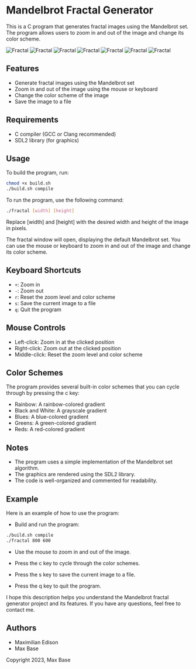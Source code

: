 # Mandelbrot Fractal Generator

This is a C program that generates fractal images using the Mandelbrot set. The program allows users to zoom in and out of the image and change its color scheme.

![Fractal](assets/img.png)
![Fractal](assets/img1.png)
![Fractal](assets/img2.png)
![Fractal](assets/img3.png)
![Fractal](assets/img4.png)
![Fractal](assets/img5.png)
![Fractal](assets/img6.png)


## Features

- Generate fractal images using the Mandelbrot set
- Zoom in and out of the image using the mouse or keyboard
- Change the color scheme of the image
- Save the image to a file

## Requirements

- C compiler (GCC or Clang recommended)
- SDL2 library (for graphics)

## Usage

To build the program, run:

```bash
chmod +x build.sh
./build.sh compile
```

To run the program, use the following command:

```bash
./fractal [width] [height]
```

Replace [width] and [height] with the desired width and height of the image in pixels.

The fractal window will open, displaying the default Mandelbrot set. You can use the mouse or keyboard to zoom in and out of the image and change its color scheme.

## Keyboard Shortcuts

- `+`: Zoom in
- `-`: Zoom out
- `r`: Reset the zoom level and color scheme
- `s`: Save the current image to a file
- `q`: Quit the program

## Mouse Controls

- Left-click: Zoom in at the clicked position
- Right-click: Zoom out at the clicked position
- Middle-click: Reset the zoom level and color scheme

## Color Schemes

The program provides several built-in color schemes that you can cycle through by pressing the c key:

- Rainbow: A rainbow-colored gradient
- Black and White: A grayscale gradient
- Blues: A blue-colored gradient
- Greens: A green-colored gradient
- Reds: A red-colored gradient

## Notes

- The program uses a simple implementation of the Mandelbrot set algorithm.
- The graphics are rendered using the SDL2 library.
- The code is well-organized and commented for readability.

## Example

Here is an example of how to use the program:

- Build and run the program:

```bash
./build.sh compile
./fractal 800 600
```

- Use the mouse to zoom in and out of the image.

- Press the c key to cycle through the color schemes.

- Press the s key to save the current image to a file.

- Press the q key to quit the program.

I hope this description helps you understand the Mandelbrot fractal generator project and its features. If you have any questions, feel free to contact me.

## Authors

- Maximilian Edison
- Max Base

Copyright 2023, Max Base
